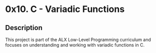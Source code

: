 # 0x10. C - Variadic Functions

## Description

This project is part of the ALX Low-Level Programming curriculum and focuses on understanding and working with variadic functions in C.
